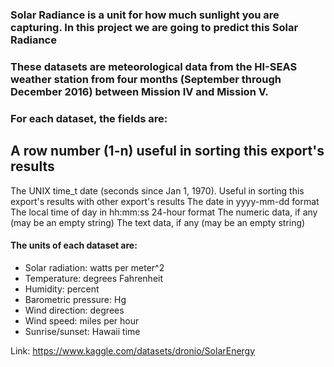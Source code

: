 ### Solar Radiance is a unit for how much sunlight you are capturing. In this project we are going to predict this Solar Radiance
### These datasets are meteorological data from the HI-SEAS weather station from four months (September through December 2016) between Mission IV and Mission V.

### For each dataset, the fields are:

## A row number (1-n) useful in sorting this export's results
The UNIX time_t date (seconds since Jan 1, 1970). Useful in sorting this export's results with other export's results
The date in yyyy-mm-dd format
The local time of day in hh:mm:ss 24-hour format
The numeric data, if any (may be an empty string)
The text data, if any (may be an empty string)

#### The units of each dataset are:

- Solar radiation: watts per meter^2
- Temperature: degrees Fahrenheit
- Humidity: percent
- Barometric pressure: Hg
- Wind direction: degrees
- Wind speed: miles per hour
- Sunrise/sunset: Hawaii time

Link: https://www.kaggle.com/datasets/dronio/SolarEnergy